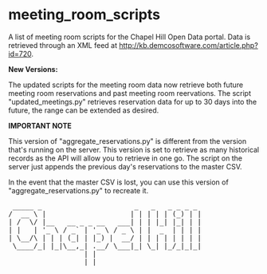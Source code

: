 # meeting_room_scripts
A list of meeting room scripts for the Chapel Hill Open Data portal. Data is retrieved through an XML feed at http://kb.demcosoftware.com/article.php?id=720.

<strong>New Versions:</strong>

The updated scripts for the meeting room data now retrieve both future meeting room reservations and past meeting room reervations.  The script "updated_meetings.py" retrieves reservation data for up to 30 days into the future, the range can be extended as desired.

<strong>IMPORTANT NOTE</strong>

This version of "aggregate_reservations.py" is different from the version that's running on the server.  This version is set to retrieve as many historical records as the API will allow you to retrieve in one go.  The script on the server just appends the previous day's reservations to the master CSV.

In the event that the master CSV is lost, you can use this version of "aggregate_reservations.py" to recreate it.

<pre>
 _____ _                      _   _   _ _ _ _ 
/  __ \ |                    | | | | | (_) | |
| /  \/ |__   __ _ _ __   ___| | | |_| |_| | |
| |   | '_ \ / _` | '_ \ / _ \ | |  _  | | | |
| \__/\ | | | (_| | |_) |  __/ | | | | | | | |
 \____/_| |_|\__,_| .__/ \___|_| \_| |_/_|_|_|
                  | |                         
                  |_|       
</pre>           
